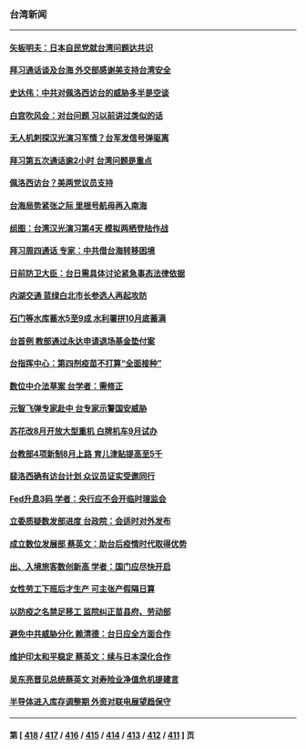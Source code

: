 ### 台湾新闻
---
#### [矢板明夫：日本自民党就台湾问题达共识](../../pages/ncid1349361/n13791453.md) 
#### [拜习通话谈及台海 外交部感谢美支持台湾安全](../../pages/ncid1349361/n13791362.md) 
#### [史达伟：中共对佩洛西访台的威胁多半是空谈](../../pages/ncid1349361/n13791358.md) 
#### [白宫吹风会：对台问题 习以前讲过类似的话](../../pages/ncid1349361/n13791127.md) 
#### [无人机刺探汉光演习军情？台军发信号弹驱离](../../pages/ncid1349361/n13791045.md) 
#### [拜习第五次通话逾2小时 台湾问题是重点](../../pages/ncid1349361/n13791055.md) 
#### [佩洛西访台？美两党议员支持](../../pages/ncid1349361/n13791014.md) 
#### [台海局势紧张之际 里根号航母再入南海](../../pages/ncid1349361/n13791053.md) 
#### [组图：台湾汉光演习第4天 模拟两栖登陆作战](../../pages/ncid1349361/n13790768.md) 
#### [拜习周四通话 专家：中共借台海转移困境](../../pages/ncid1349361/n13791016.md) 
#### [日前防卫大臣：台日需具体讨论紧急事态法律依据](../../pages/ncid1349361/n13790991.md) 
#### [内湖交通 蓝绿白北市长参选人再起攻防](../../pages/ncid1349361/n13791037.md) 
#### [石门等水库蓄水5至9成 水利署拼10月底蓄满](../../pages/ncid1349361/n13790998.md) 
#### [台首例 教部通过永达申请退场基金垫付案](../../pages/ncid1349361/n13790999.md) 
#### [台指挥中心：第四剂疫苗不打算“全面接种”](../../pages/ncid1349361/n13790996.md) 
#### [数位中介法草案 台学者：需修正](../../pages/ncid1349361/n13791002.md) 
#### [元智飞弹专家赴中 台专家示警国安威胁](../../pages/ncid1349361/n13791021.md) 
#### [苏花改8月开放大型重机 白牌机车9月试办](../../pages/ncid1349361/n13791025.md) 
#### [台教部4项新制8月上路 育儿津贴提高至5千](../../pages/ncid1349361/n13791007.md) 
#### [裴洛西确有访台计划 众议员证实受邀同行](../../pages/ncid1349361/n13790974.md) 
#### [Fed升息3码 学者：央行应不会开临时理监会](../../pages/ncid1349361/n13790976.md) 
#### [立委质疑数发部进度 台政院：会适时对外发布](../../pages/ncid1349361/n13790946.md) 
#### [成立数位发展部 蔡英文：助台后疫情时代取得优势](../../pages/ncid1349361/n13790951.md) 
#### [出、入境旅客数创新高 学者：国门应尽快开启](../../pages/ncid1349361/n13790948.md) 
#### [女性劳工下班后才生产 可主张产假隔日算](../../pages/ncid1349361/n13790953.md) 
#### [以防疫之名禁足移工 监院纠正苗县府、劳动部](../../pages/ncid1349361/n13790954.md) 
#### [避免中共威胁分化 赖清德：台日应全方面合作](../../pages/ncid1349361/n13790923.md) 
#### [维护印太和平稳定 蔡英文：续与日本深化合作](../../pages/ncid1349361/n13790864.md) 
#### [吴东亮晋见总统蔡英文 对寿险业净值危机提建言](../../pages/ncid1349361/n13790895.md) 
#### [半导体进入库存调整期 外资对联电展望趋保守](../../pages/ncid1349361/n13790897.md) 

---
#### 第 [ [418](./418.md) / [417](./417.md) / [416](./416.md) / [415](./415.md) / [414](./414.md) / [413](./413.md) / [412](./412.md) / [411](./411.md) ] 页
